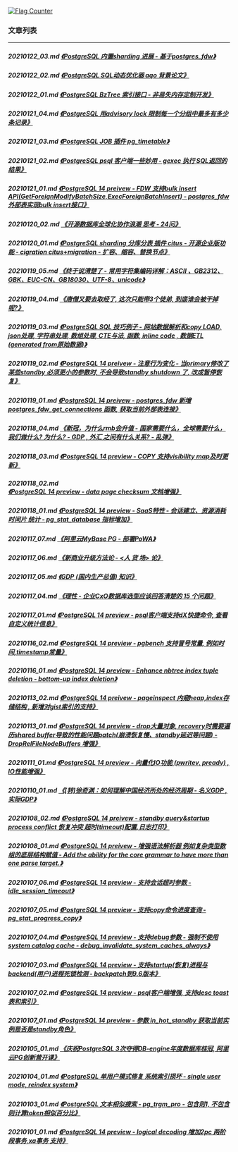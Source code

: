 <a rel="nofollow" href="http://info.flagcounter.com/h9V1"  ><img src="http://s03.flagcounter.com/count/h9V1/bg_FFFFFF/txt_000000/border_CCCCCC/columns_2/maxflags_12/viewers_0/labels_0/pageviews_0/flags_0/"  alt="Flag Counter"  border="0"  ></a>  
  
### 文章列表  
----  
##### 20210122_03.md   [《PostgreSQL 内置sharding 进展 - 基于postgres_fdw》](20210122_03.md)  
##### 20210122_02.md   [《PostgreSQL SQL动态优化器 aqo 背景论文》](20210122_02.md)  
##### 20210122_01.md   [《PostgreSQL BzTree 索引接口 - 非易失内存定制开发》](20210122_01.md)  
##### 20210121_04.md   [《PostgreSQL 用advisory lock 限制每一个分组中最多有多少条记录》](20210121_04.md)  
##### 20210121_03.md   [《PostgreSQL JOB 插件 pg_timetable》](20210121_03.md)  
##### 20210121_02.md   [《PostgreSQL psql 客户端一些妙用 - gexec 执行 SQL返回的结果》](20210121_02.md)  
##### 20210121_01.md   [《PostgreSQL 14 preivew - FDW 支持bulk insert API(GetForeignModifyBatchSize,ExecForeignBatchInsert) - postgres_fdw 外部表实现bulk insert接口》](20210121_01.md)  
##### 20210120_02.md   [《开源数据库全球化协作浪潮 思考 - 24问》](20210120_02.md)  
##### 20210120_01.md   [《PostgreSQL sharding 分库分表 插件 citus - 开源企业版功能 - cigration citus+migration - 扩容、缩容、替换节点》](20210120_01.md)  
##### 20210119_05.md   [《终于说清楚了 - 常用字符集编码详解：ASCII 、GB2312、GBK、EUC-CN、GB18030、UTF-8、unicode》](20210119_05.md)  
##### 20210119_04.md   [《唐僧又要去取经了, 这次只能带3个徒弟, 到底谁会被干掉呢?》](20210119_04.md)  
##### 20210119_03.md   [《PostgreSQL SQL 技巧例子 - 网站数据解析和copy LOAD, json处理, 字符串处理, 数组处理, CTE与法, 函数, inline code , 数据ETL (generated from原始数据)》](20210119_03.md)  
##### 20210119_02.md   [《PostgreSQL 14 preivew - 注意行为变化 - 当primary修改了某些standby 必须更小的参数时, 不会导致standby shutdown 了, 改成暂停恢复》](20210119_02.md)  
##### 20210119_01.md   [《PostgreSQL 14 preivew - postgres_fdw 新增 postgres_fdw_get_connections 函数, 获取当前外部表连接》](20210119_01.md)  
##### 20210118_04.md   [《新冠，为什么rmb会升值 - 国家需要什么，全球需要什么，我们做什么? 为什么? - GDP , 外汇 之间有什么关系?  - 乱弹》](20210118_04.md)  
##### 20210118_03.md   [《PostgreSQL 14 preview - COPY 支持visibility map及时更新》](20210118_03.md)  
##### 20210118_02.md   [《PostgreSQL 14 preview - data page checksum 文档增强》](20210118_02.md)  
##### 20210118_01.md   [《PostgreSQL 14 preview - SaaS特性 - 会话建立、资源消耗时间片 统计 - pg_stat_database 指标增加》](20210118_01.md)  
##### 20210117_07.md   [《阿里云MyBase PG - 部署PoWA》](20210117_07.md)  
##### 20210117_06.md   [《新商业升级方法论 - <人 货 场> 论》](20210117_06.md)  
##### 20210117_05.md   [《GDP (国内生产总值) 知识》](20210117_05.md)  
##### 20210117_04.md   [《理性 - 企业CxO数据库选型应该回答清楚的 15 个问题》](20210117_04.md)  
##### 20210117_01.md   [《PostgreSQL 14 preview - psql客户端支持dX快捷命令, 查看自定义统计信息》](20210117_01.md)  
##### 20210116_02.md   [《PostgreSQL 14 preview - pgbench 支持冒号常量, 例如时间,timestamp常量》](20210116_02.md)  
##### 20210116_01.md   [《PostgreSQL 14 preview - Enhance nbtree index tuple deletion - bottom-up index deletion》](20210116_01.md)  
##### 20210113_02.md   [《PostgreSQL 14 preivew - pageinspect 内窥heap,index存储结构 , 新增对gist索引的支持》](20210113_02.md)  
##### 20210113_01.md   [《PostgreSQL 14 preview - drop大量对象, recovery时需要遍历shared buffer导致的性能问题patch(崩溃恢复慢、standby延迟等问题) - DropRelFileNodeBuffers 增强》](20210113_01.md)  
##### 20210111_01.md   [《PostgreSQL 14 preview - 向量化IO功能 (pwritev, preadv) , IO性能增强》](20210111_01.md)  
##### 20210110_01.md   [《[转]徐奇渊：如何理解中国经济所处的经济周期 - 名义GDP , 实际GDP》](20210110_01.md)  
##### 20210108_02.md   [《PostgreSQL 14 preivew - standby query&startup process conflict 恢复冲突 超时(timeout)配置,日志打印》](20210108_02.md)  
##### 20210108_01.md   [《PostgreSQL 14 preivew - 增强语法解析器 例如复杂类型数组的底层结构赋值 - Add the ability for the core grammar to have more than one parse target.》](20210108_01.md)  
##### 20210107_06.md   [《PostgreSQL 14 preview - 支持会话超时参数 - idle_session_timeout》](20210107_06.md)  
##### 20210107_05.md   [《PostgreSQL 14 preview - 支持copy命令进度查询 - pg_stat_progress_copy》](20210107_05.md)  
##### 20210107_04.md   [《PostgreSQL 14 preview - 支持debug参数 - 强制不使用system catalog cache - debug_invalidate_system_caches_always》](20210107_04.md)  
##### 20210107_03.md   [《PostgreSQL 14 preview - 支持startup(恢复)进程与backend(用户)进程死锁检测 - backpatch到9.6版本》](20210107_03.md)  
##### 20210107_02.md   [《PostgreSQL 14 preview - psql客户端增强, 支持desc toast表和索引》](20210107_02.md)  
##### 20210107_01.md   [《PostgreSQL 14 preview - 参数 in_hot_standby 获取当前实例是否是standby角色》](20210107_01.md)  
##### 20210105_01.md   [《庆祝PostgreSQL 3次夺得DB-engine年度数据库桂冠, 阿里云PG创新营开课》](20210105_01.md)  
##### 20210104_01.md   [《PostgreSQL 单用户模式修复 系统索引损坏 - single user mode, reindex system》](20210104_01.md)  
##### 20210103_01.md   [《PostgreSQL 文本相似搜索 - pg_trgm_pro - 包含则1, 不包含则计算token相似百分比》](20210103_01.md)  
##### 20210101_01.md   [《PostgreSQL 14 preview - logical decoding 增加2pc 两阶段事务,xa事务 支持》](20210101_01.md)  
